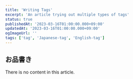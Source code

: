 ```yaml
---
title: 'Writing Tags'
excerpt: 'An article trying out multiple types of tags'
status: true
publishedAt: '2023-03-16T01:00:00.000+09:00'
updatedAt: '2023-03-16T01:00:00.000+09:00'
ogImageUrl: ''
tags: ['tag', 'Japanese-tag', 'English-tag']
---
```

## お品書き
There is no content in this article.
